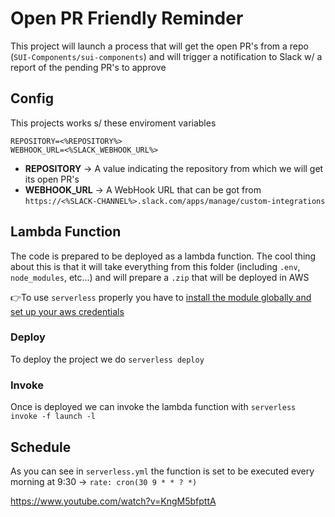 # Open PR Friendly Reminder

This project will launch a process that will get the open PR's from a repo (`SUI-Components/sui-components`) and will trigger a notification to Slack w/ a report of the pending PR's to approve

## Config

This projects works s/ these enviroment variables

```
REPOSITORY=<%REPOSITORY%>
WEBHOOK_URL=<%SLACK_WEBHOOK_URL%>
```

- **REPOSITORY** → A value indicating the repository from which we will get its open PR's 
- **WEBHOOK_URL** → A WebHook URL that can be got from `https://<%SLACK-CHANNEL%>.slack.com/apps/manage/custom-integrations`

## Lambda Function

The code is prepared to be deployed as a lambda function. The cool thing about this is that it will take everything from this folder (including `.env`, `node_modules`, etc...) and will prepare a `.zip` that will be deployed in AWS

👉To use `serverless` properly you have to [install the module globally and set up your aws credentials](../../docs/cron-serverless-lambda-function-aws.md)

### Deploy

To deploy the project we do `serverless deploy`

### Invoke

Once is deployed we can invoke the lambda function with `serverless invoke -f launch -l`


## Schedule

As you can see in `serverless.yml` the function is set to be executed every morning at 9:30 → `rate: cron(30 9 * * ? *)`

https://www.youtube.com/watch?v=KngM5bfpttA